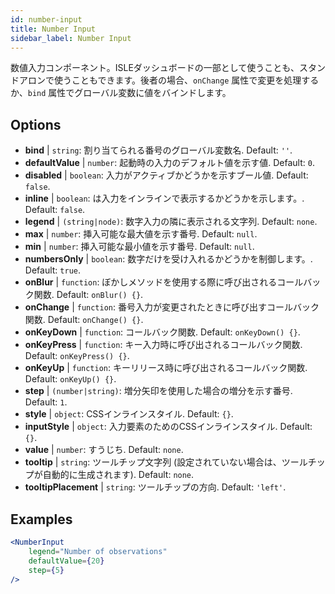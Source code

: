 ```yaml
---
id: number-input
title: Number Input
sidebar_label: Number Input
---
```


数値入力コンポーネント。ISLEダッシュボードの一部として使うことも、スタンドアロンで使うこともできます。後者の場合、`onChange` 属性で変更を処理するか、`bind` 属性でグローバル変数に値をバインドします。

## Options

* __bind__ | `string`: 割り当てられる番号のグローバル変数名. Default: `''`.
* __defaultValue__ | `number`: 起動時の入力のデフォルト値を示す値. Default: `0`.
* __disabled__ | `boolean`: 入力がアクティブかどうかを示すブール値. Default: `false`.
* __inline__ | `boolean`: は入力をインラインで表示するかどうかを示します。. Default: `false`.
* __legend__ | `(string|node)`: 数字入力の隣に表示される文字列. Default: `none`.
* __max__ | `number`: 挿入可能な最大値を示す番号. Default: `null`.
* __min__ | `number`: 挿入可能な最小値を示す番号. Default: `null`.
* __numbersOnly__ | `boolean`: 数字だけを受け入れるかどうかを制御します。. Default: `true`.
* __onBlur__ | `function`: ぼかしメソッドを使用する際に呼び出されるコールバック関数. Default: `onBlur() {}`.
* __onChange__ | `function`: 番号入力が変更されたときに呼び出すコールバック関数. Default: `onChange() {}`.
* __onKeyDown__ | `function`: コールバック関数. Default: `onKeyDown() {}`.
* __onKeyPress__ | `function`: キー入力時に呼び出されるコールバック関数. Default: `onKeyPress() {}`.
* __onKeyUp__ | `function`: キーリリース時に呼び出されるコールバック関数. Default: `onKeyUp() {}`.
* __step__ | `(number|string)`: 増分矢印を使用した場合の増分を示す番号. Default: `1`.
* __style__ | `object`: CSSインラインスタイル. Default: `{}`.
* __inputStyle__ | `object`: 入力要素のためのCSSインラインスタイル. Default: `{}`.
* __value__ | `number`: すうじち. Default: `none`.
* __tooltip__ | `string`: ツールチップ文字列 (設定されていない場合は、ツールチップが自動的に生成されます). Default: `none`.
* __tooltipPlacement__ | `string`: ツールチップの方向. Default: `'left'`.


## Examples

```jsx live
<NumberInput
    legend="Number of observations"
    defaultValue={20}
    step={5}
/>
```

